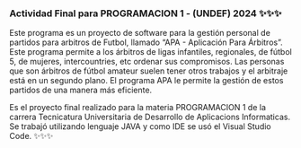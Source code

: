 ### Actividad Final para PROGRAMACION 1 - (UNDEF) 2024 ✨✨✨
Este programa es un proyecto de software para la gestión personal de partidos para arbitros de Futbol, llamado “APA - Aplicación Para Árbitros”. 
Este programa permite a los árbitros de ligas infantiles, regionales, de fútbol 5, de mujeres, intercountries, etc ordenar sus compromisos. 
Las personas que son árbitros de fútbol amateur suelen tener otros trabajos y el arbitraje está en un segundo plano. 
El programa APA le permite la gestión de estos partidos de una manera más eficiente. 

Es el proyecto final realizado para la materia PROGRAMACION 1 de la carrera Tecnicatura Universitaria de Desarrollo de Aplicacions Informaticas. 
Se trabajó utilizando lenguaje JAVA y como IDE se usó el Visual Studio Code. ✨✨✨

